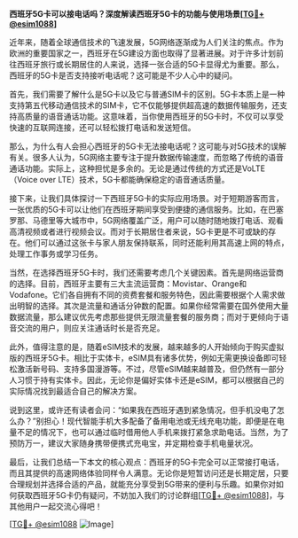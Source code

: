 **西班牙5G卡可以接电话吗？深度解读西班牙5G卡的功能与使用场景[[TG💪+ @esim1088](https://t.me/s/esim1088)]**

近年来，随着全球通信技术的飞速发展，5G网络逐渐成为人们关注的焦点。作为欧洲的重要国家之一，西班牙在5G建设方面也取得了显著进展。对于许多计划前往西班牙旅行或长期居住的人来说，选择一张合适的5G卡显得尤为重要。那么，西班牙的5G卡是否支持接听电话呢？这可能是不少人心中的疑问。

首先，我们需要了解什么是5G卡以及它与普通SIM卡的区别。5G卡本质上是一种支持第五代移动通信技术的SIM卡，它不仅能够提供超高速的数据传输服务，还支持高质量的语音通话功能。这意味着，当你使用西班牙的5G卡时，不仅可以享受快速的互联网连接，还可以轻松拨打电话和发送短信。

那么，为什么有人会担心西班牙的5G卡无法接电话呢？这可能与对5G技术的误解有关。很多人认为，5G网络主要专注于提升数据传输速度，而忽略了传统的语音通话功能。实际上，这种担忧是多余的。无论是通过传统的方式还是VoLTE（Voice over LTE）技术，5G卡都能确保稳定的语音通话质量。

接下来，让我们具体探讨一下西班牙5G卡的实际应用场景。对于短期游客而言，一张优质的5G卡可以让他们在西班牙期间享受到便捷的通信服务。比如，在巴塞罗那、马德里等大城市中，5G网络覆盖广泛，用户可以随时随地拨打电话、观看高清视频或者进行视频会议。而对于长期居住者来说，5G卡更是不可或缺的存在。他们可以通过这张卡与家人朋友保持联系，同时还能利用其高速上网的特点，处理工作事务或学习任务。

当然，在选择西班牙5G卡时，我们还需要考虑几个关键因素。首先是网络运营商的选择。目前，西班牙主要有三大主流运营商：Movistar、Orange和Vodafone。它们各自拥有不同的资费套餐和服务特色，因此需要根据个人需求做出明智的选择。其次是流量和通话分钟数的配置。如果你经常需要在国外使用大量数据流量，那么建议优先考虑那些提供无限流量套餐的服务商；而对于更倾向于语音交流的用户，则应关注通话时长是否充足。

此外，值得注意的是，随着eSIM技术的发展，越来越多的人开始倾向于购买虚拟版的西班牙5G卡。相比于实体卡，eSIM具有诸多优势，例如无需更换设备即可轻松激活新号码、支持多国漫游等。不过，尽管eSIM越来越普及，但仍然有一部分人习惯于持有实体卡。因此，无论你是偏好实体卡还是eSIM，都可以根据自己的实际情况找到最适合自己的解决方案。

说到这里，或许还有读者会问：“如果我在西班牙遇到紧急情况，但手机没电了怎么办？”别担心！现代智能手机大多配备了备用电池或无线充电功能，即便是在电量不足的情况下，也可以通过临时借用他人手机来拨打紧急求助电话。当然，为了预防万一，建议大家随身携带便携式充电宝，并定期检查手机电量状况。

最后，让我们总结一下本文的核心观点：西班牙的5G卡完全可以正常接打电话，而且其提供的高速网络体验同样令人满意。无论你是短暂访问还是长期定居，只要合理规划并选择合适的产品，就能充分享受到5G带来的便利与乐趣。如果你对如何获取西班牙5G卡仍有疑问，不妨加入我们的讨论群组[[TG💪+ @esim1088](https://t.me/s/esim1088)]，与其他用户一起交流心得吧！

[[TG💪+ @esim1088](https://t.me/s/esim1088) ![Image](https://i.postimg.cc/4NQfJmqS/Snipaste-2025-05-13-00-14-12.png)]